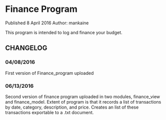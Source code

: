 # Finance Program
Published 8 April 2016
Author: mankaine

This program is intended to log and finance your budget.

## CHANGELOG
### 04/08/2016
First version of Finance_program uploaded

### 06/13/2016
Second version of finance program uploaded in two modules, finance_view and finance_model. Extent of program is that it records a list of transactions by date, category, description, and price. Creates an list of these transactions exportable to a .txt document.
